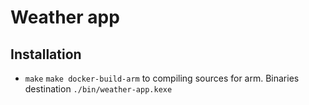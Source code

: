 # Weather app

## Installation

- `make` `make docker-build-arm` to compiling sources for arm. Binaries destination `./bin/weather-app.kexe`